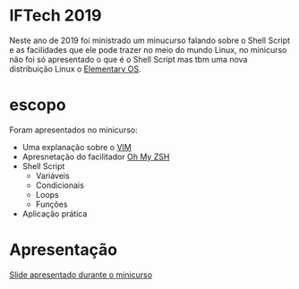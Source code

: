# IFTech 2019
Neste ano de 2019 foi ministrado um minucurso falando sobre o Shell Script e as facilidades que ele pode trazer no meio do mundo Linux, no minicurso não foi só apresentado o que é o Shell Script mas tbm uma nova distribuição Linux o [Elementary OS](https://elementary.io/pt_BR/).

# escopo

Foram apresentados no minicurso:

- Uma explanação sobre o [VIM](https://www.vim.org)
- Apresnetação do facilitador [Oh My ZSH](https://ohmyz.sh)
- Shell Script
    - Variáveis
    - Condicionais
    - Loops
    - Funções
- Aplicação prática

# Apresentação

[Slide apresentado durante o minicurso](https://slides.com/joeversonsantos/deck-a7c223/fullscreen)
